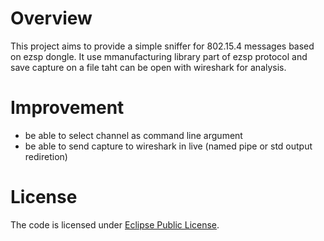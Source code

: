 # Overview

This project aims to provide a simple sniffer for 802.15.4 messages based on ezsp dongle.
It use mmanufacturing library part of ezsp protocol and save capture on a file taht can be open with wireshark for analysis.

# Improvement

 - be able to select channel as command line argument
 - be able to send capture to wireshark in live (named pipe or std output rediretion)

# License

The code is licensed under [Eclipse Public License](https://www.eclipse.org/legal/epl-v10.html).
